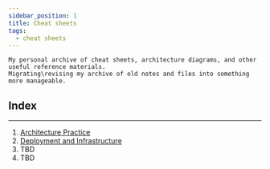 ```yaml
---
sidebar_position: 1
title: Cheat sheets
tags:
  - cheat sheets
---
```


```
My personal archive of cheat sheets, architecture diagrams, and other useful reference materials.
Migrating\revising my archive of old notes and files into something more manageable. 
```

## Index
***

1. [Architecture Practice](./cheat-sheets/architecture-practice) 
2. [Deployment and Infrastructure](/docs/category/deployment-and-infrastructure)
3. TBD
4. TBD
